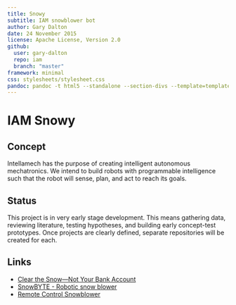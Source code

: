 ```yaml
---
title: Snowy
subtitle: IAM snowblower bot
author: Gary Dalton
date: 24 November 2015
license: Apache License, Version 2.0
github:
  user: gary-dalton
  repo: iam
  branch: "master"
framework: minimal
css: stylesheets/stylesheet.css
pandoc: pandoc -t html5 --standalone --section-divs --template=template_github.html index.md -o index.html
---
```


# IAM Snowy

## Concept

Intellamech has the purpose of creating intelligent autonomous mechatronics.
We intend to build robots with programmable intelligence such that the robot
will sense, plan, and act to reach its goals.

## Status

This project is in very early stage development. This means gathering data,
reviewing literature, testing hypotheses, and building early concept-test
prototypes. Once projects are clearly defined, separate repositories will be
created for each.

## Links

- [Clear the Snow—Not Your Bank Account](http://www.consumerreports.org/cro/2011/11/clear-the-snow-not-your-bank-account/index.htm)
- [SnowBYTE - Robotic snow blower](https://www.kickstarter.com/projects/711113808/snowbyte-robotic-snow-blower)
- [Remote Control Snowblower](http://www.superdroidrobots.com/shop/item.aspx/new-custom-rc-4wd-robot-with-snow-blower-sold/1866/)
